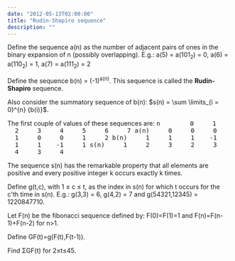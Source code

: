 ```yaml
---
date: "2012-05-13T02:00:00"
title: "Rudin-Shapiro sequence"
description: ""
---
```


<p>Define the sequence a(n) as the number of adjacent pairs of ones in the binary expansion of n (possibly overlapping).
E.g.: a(5) = a(101<sub>2</sub>) = 0, a(6) = a(110<sub>2</sub>) = 1, a(7) = a(111<sub>2</sub>) = 2</p>
<p>Define the sequence b(n) = (-1)<sup>a(n)</sup>.
This sequence is called the <b>Rudin-Shapiro</b> sequence.</p>
<p>Also consider the summatory sequence of b(n): $s(n) = \sum \limits_{i = 0}^{n} {b(i)}$.</p>
<p>The first couple of values of these sequences are:
<tt>n        0     1     2     3     4     5     6     7
a(n)     0     0     0     1     0     0     1     2
b(n)     1     1     1    -1     1     1    -1     1
s(n)     1     2     3     2     3     4     3     4</tt></p>
<p>The sequence s(n) has the remarkable property that all elements are positive and every positive integer k occurs exactly k times.</p>
<p>Define g(t,c), with 1 ≤ c ≤ t, as the index in s(n) for which t occurs for the c'th time in s(n).
E.g.: g(3,3) = 6, g(4,2) = 7 and g(54321,12345) = 1220847710.</p>
<p>Let F(n) be the fibonacci sequence defined by:
F(0)=F(1)=1 and
F(n)=F(n-1)+F(n-2) for n&gt;1.</p>
<p>Define GF(t)=g(F(t),F(t-1)).</p>
<p>Find ΣGF(t) for 2≤t≤45.</p>

